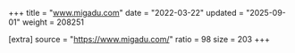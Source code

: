 +++
title = "www.migadu.com"
date = "2022-03-22"
updated = "2025-09-01"
weight = 208251

[extra]
source = "https://www.migadu.com/"
ratio = 98
size = 203
+++

